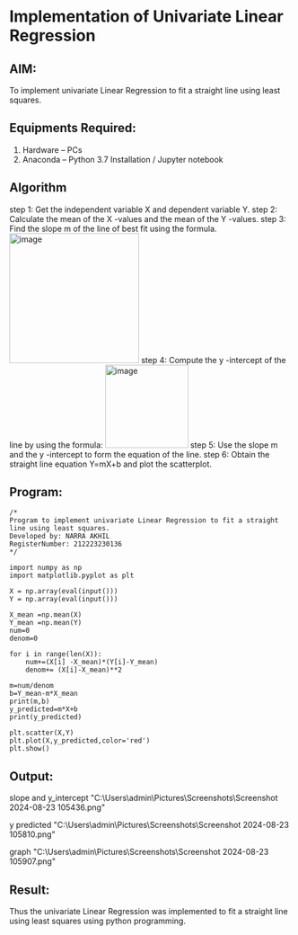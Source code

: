 # Implementation of Univariate Linear Regression
## AIM:
To implement univariate Linear Regression to fit a straight line using least squares.

## Equipments Required:
1. Hardware – PCs
2. Anaconda – Python 3.7 Installation / Jupyter notebook

## Algorithm
step 1: Get the independent variable X and dependent variable Y.
step 2: Calculate the mean of the X -values and the mean of the Y -values.
step 3: Find the slope m of the line of best fit using the formula. 
<img width="231" alt="image" src="https://user-images.githubusercontent.com/93026020/192078527-b3b5ee3e-992f-46c4-865b-3b7ce4ac54ad.png">
step 4: Compute the y -intercept of the line by using the formula:
<img width="148" alt="image" src="https://user-images.githubusercontent.com/93026020/192078545-79d70b90-7e9d-4b85-9f8b-9d7548a4c5a4.png">
step 5: Use the slope m and the y -intercept to form the equation of the line.
step 6: Obtain the straight line equation Y=mX+b and plot the scatterplot.

## Program:
```
/*
Program to implement univariate Linear Regression to fit a straight line using least squares.
Developed by: NARRA AKHIL
RegisterNumber: 212223230136 
*/
```
```
import numpy as np
import matplotlib.pyplot as plt

X = np.array(eval(input()))
Y = np.array(eval(input()))
             
X_mean =np.mean(X)
Y_mean =np.mean(Y)
num=0
denom=0

for i in range(len(X)):
    num+=(X[i] -X_mean)*(Y[i]-Y_mean)
    denom+= (X[i]-X_mean)**2
             
m=num/denom
b=Y_mean-m*X_mean
print(m,b)
y_predicted=m*X+b
print(y_predicted)

plt.scatter(X,Y)
plt.plot(X,y_predicted,color='red')
plt.show()
```
## Output:
slope and y_intercept
"C:\Users\admin\Pictures\Screenshots\Screenshot 2024-08-23 105436.png"

y predicted
"C:\Users\admin\Pictures\Screenshots\Screenshot 2024-08-23 105810.png"

graph
"C:\Users\admin\Pictures\Screenshots\Screenshot 2024-08-23 105907.png"
## Result:
Thus the univariate Linear Regression was implemented to fit a straight line using least squares using python programming.

